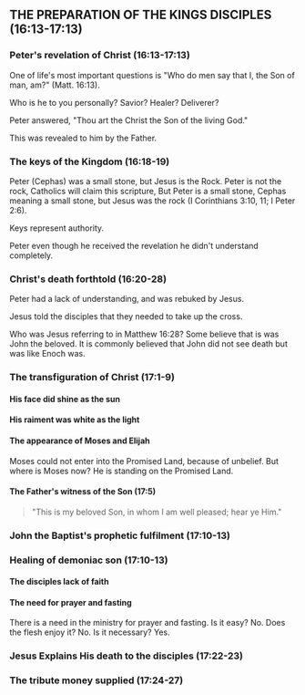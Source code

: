 ## THE PREPARATION OF THE KINGS DISCIPLES (16:13-17:13)

### Peter's revelation of Christ (16:13-17:13)

One of life's most important questions is "Who do men say that I, the Son of man, am?" (Matt. 16:13).

Who is he to you personally? Savior? Healer? Deliverer?

Peter answered, "Thou art the Christ the Son of the living God."

This was revealed to him by the Father.

### The keys of the Kingdom (16:18-19)

Peter (Cephas) was a small stone, but Jesus is the Rock. Peter is not the rock, Catholics will claim this scripture, But Peter is a small stone, Cephas meaning a small stone, but Jesus was the rock (I Corinthians 3:10, 11; I Peter 2:6).

Keys represent authority.

Peter even though he received the revelation he didn't understand completely.

### Christ's death forthtold (16:20-28)

Peter had a lack of understanding, and was rebuked by Jesus.

Jesus told the disciples that they needed to take up the cross.

Who was Jesus referring to in Matthew 16:28? Some believe that is was John the beloved. It is commonly believed that John did not see death but was like Enoch was.

### The transfiguration of Christ (17:1-9)

#### His face did shine as the sun

#### His raiment was white as the light

#### The appearance of Moses and Elijah

Moses could not enter into the Promised Land, because of unbelief. But where is Moses now? He is standing on the Promised Land. 

#### The Father's witness of the Son (17:5)

> "This is my beloved Son, in whom I am well pleased; hear ye Him."

### John the Baptist's prophetic fulfilment (17:10-13)

### Healing of demoniac son (17:10-13)

#### The disciples lack of faith

#### The need for prayer and fasting

There is a need in the ministry for prayer and fasting. Is it easy? No. Does the flesh enjoy it? No. Is it necessary? Yes.

### Jesus Explains His death to the disciples (17:22-23)

### The tribute money supplied (17:24-27)